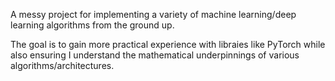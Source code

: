 A messy project for implementing a variety of machine learning/deep learning algorithms from the ground up.

The goal is to gain more practical experience with libraies like PyTorch while also ensuring I understand the mathematical underpinnings of various algorithms/architectures.
